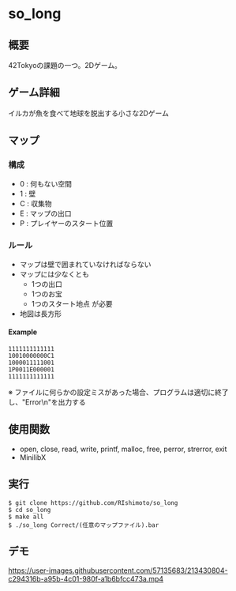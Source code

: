 # so_long
## 概要
42Tokyoの課題の一つ。2Dゲーム。

## ゲーム詳細
イルカが魚を食べて地球を脱出する小さな2Dゲーム

## マップ
### 構成
- 0 : 何もない空間
- 1 : 壁
- C : 収集物
- E : マップの出口
- P : プレイヤーのスタート位置

### ルール
- マップは壁で囲まれていなければならない
- マップには少なくとも
  - 1つの出口
  - 1つのお宝
  - 1つのスタート地点
  が必要
- 地図は長方形

#### Example
```
1111111111111
10010000000C1
1000011111001
1P0011E000001
1111111111111
```

※ ファイルに何らかの設定ミスがあった場合、プログラムは適切に終了し、"Error\n"を出力する

## 使用関数
- open, close, read, write, printf, malloc, free, perror, strerror, exit
- MinilibX

## 実行
```
$ git clone https://github.com/RIshimoto/so_long
$ cd so_long
$ make all
$ ./so_long Correct/(任意のマップファイル).bar
```

## デモ
https://user-images.githubusercontent.com/57135683/213430804-c294316b-a95b-4c01-980f-a1b6bfcc473a.mp4

